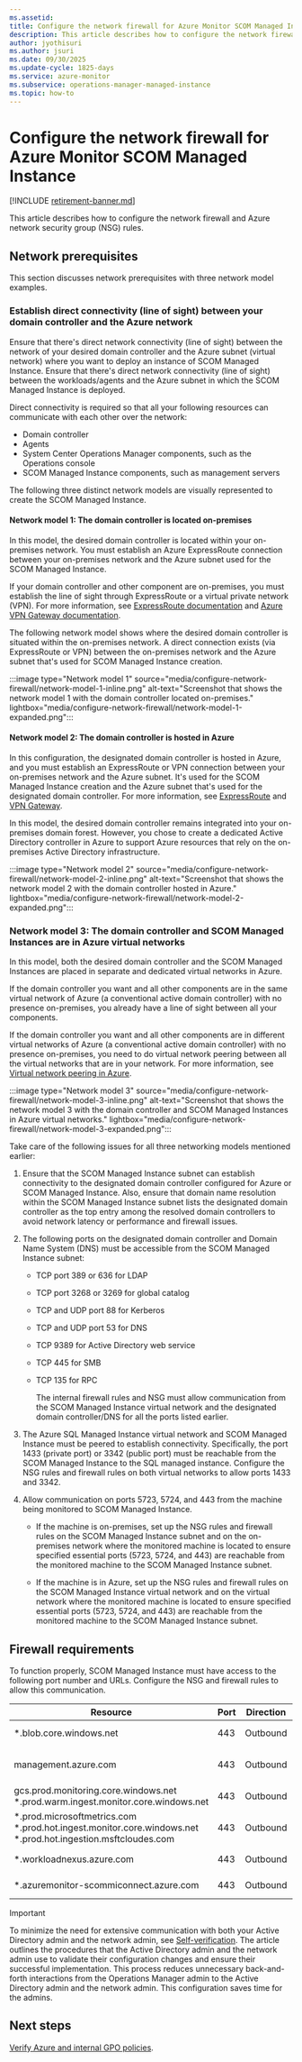 ```yaml
---
ms.assetid: 
title: Configure the network firewall for Azure Monitor SCOM Managed Instance
description: This article describes how to configure the network firewall.
author: jyothisuri
ms.author: jsuri
ms.date: 09/30/2025
ms.update-cycle: 1825-days
ms.service: azure-monitor
ms.subservice: operations-manager-managed-instance
ms.topic: how-to
---
```


# Configure the network firewall for Azure Monitor SCOM Managed Instance

[!INCLUDE [retirement-banner.md](includes/retirement-banner.md)]

This article describes how to configure the network firewall and Azure network security group (NSG) rules.

## Network prerequisites

This section discusses network prerequisites with three network model examples.

### Establish direct connectivity (line of sight) between your domain controller and the Azure network

Ensure that there's direct network connectivity (line of sight) between the network of your desired domain controller and the Azure subnet (virtual network) where you want to deploy an instance of SCOM Managed Instance. Ensure that there's direct network connectivity (line of sight) between the workloads/agents and the Azure subnet in which the SCOM Managed Instance is deployed.

Direct connectivity is required so that all your following resources can communicate with each other over the network:

- Domain controller
- Agents
- System Center Operations Manager components, such as the Operations console
- SCOM Managed Instance components, such as management servers

The following three distinct network models are visually represented to create the SCOM Managed Instance.

#### Network model 1: The domain controller is located on-premises

In this model, the desired domain controller is located within your on-premises network. You must establish an Azure ExpressRoute connection between your on-premises network and the Azure subnet used for the SCOM Managed Instance.

If your domain controller and other component are on-premises, you must establish the line of sight through ExpressRoute or a virtual private network (VPN). For more information, see [ExpressRoute documentation](/azure/expressroute/) and [Azure VPN Gateway documentation](/azure/vpn-gateway/).

The following network model shows where the desired domain controller is situated within the on-premises network. A direct connection exists (via ExpressRoute or VPN) between the on-premises network and the Azure subnet that's used for SCOM Managed Instance creation.

:::image type="Network model 1" source="media/configure-network-firewall/network-model-1-inline.png" alt-text="Screenshot that shows the network model 1 with the domain controller located on-premises." lightbox="media/configure-network-firewall/network-model-1-expanded.png":::

#### Network model 2: The domain controller is hosted in Azure

In this configuration, the designated domain controller is hosted in Azure, and you must establish an ExpressRoute or VPN connection between your on-premises network and the Azure subnet. It's used for the SCOM Managed Instance creation and the Azure subnet that's used for the designated domain controller. For more information, see [ExpressRoute](/azure/expressroute/) and [VPN Gateway](/azure/vpn-gateway/).

In this model, the desired domain controller remains integrated into your on-premises domain forest. However, you chose to create a dedicated Active Directory controller in Azure to support Azure resources that rely on the on-premises Active Directory infrastructure.

:::image type="Network model 2" source="media/configure-network-firewall/network-model-2-inline.png" alt-text="Screenshot that shows the network model 2 with the domain controller hosted in Azure." lightbox="media/configure-network-firewall/network-model-2-expanded.png":::

### Network model 3: The domain controller and SCOM Managed Instances are in Azure virtual networks

In this model, both the desired domain controller and the SCOM Managed Instances are placed in separate and dedicated virtual networks in Azure.

If the domain controller you want and all other components are in the same virtual network of Azure (a conventional active domain controller) with no presence on-premises, you already have a line of sight between all your components.

If the domain controller you want and all other components are in different virtual networks of Azure (a conventional active domain controller) with no presence on-premises, you need to do virtual network peering between all the virtual networks that are in your network. For more information, see [Virtual network peering in Azure](/azure/virtual-network/virtual-network-peering-overview).

:::image type="Network model 3" source="media/configure-network-firewall/network-model-3-inline.png" alt-text="Screenshot that shows the network model 3 with the domain controller and SCOM Managed Instances in Azure virtual networks." lightbox="media/configure-network-firewall/network-model-3-expanded.png":::

Take care of the following issues for all three networking models mentioned earlier:

1. Ensure that the SCOM Managed Instance subnet can establish connectivity to the designated domain controller configured for Azure or SCOM Managed Instance. Also, ensure that domain name resolution within the SCOM Managed Instance subnet lists the designated domain controller as the top entry among the resolved domain controllers to avoid network latency or performance and firewall issues.

1. The following ports on the designated domain controller and Domain Name System (DNS) must be accessible from the SCOM Managed Instance subnet:
     - TCP port 389 or 636 for LDAP
     - TCP port 3268 or 3269 for global catalog
     - TCP and UDP port 88 for Kerberos
     - TCP and UDP port 53 for DNS
     - TCP 9389 for Active Directory web service
     - TCP 445 for SMB
     - TCP 135 for RPC

       The internal firewall rules and NSG must allow communication from the SCOM Managed Instance virtual network and the designated domain controller/DNS for all the ports listed earlier.

1. The Azure SQL Managed Instance virtual network and SCOM Managed Instance must be peered to establish connectivity. Specifically, the port 1433 (private port) or 3342 (public port) must be reachable from the SCOM Managed Instance to the SQL managed instance. Configure the NSG rules and firewall rules on both virtual networks to allow ports 1433 and 3342.

1. Allow communication on ports 5723, 5724, and 443 from the machine being monitored to SCOM Managed Instance.

      - If the machine is on-premises, set up the NSG rules and firewall rules on the SCOM Managed Instance subnet and on the on-premises network where the monitored machine is located to ensure specified essential ports (5723, 5724, and 443) are reachable from the monitored machine to the SCOM Managed Instance subnet.
      
      - If the machine is in Azure, set up the NSG rules and firewall rules on the SCOM Managed Instance virtual network and on the virtual network where the monitored machine is located to ensure specified essential ports (5723, 5724, and 443) are reachable from the monitored machine to the SCOM Managed Instance subnet.

## Firewall requirements

To function properly, SCOM Managed Instance must have access to the following port number and URLs. Configure the NSG and firewall rules to allow this communication.  

|Resource|Port|Direction|Service Tags|Purpose|
|---|---|---|---|---|
|*.blob.core.windows.net|443|Outbound|Storage|Azure Storage|
|management.azure.com|443|Outbound|AzureResourceManager|Azure Resource Manager|
|gcs.prod.monitoring.core.windows.net <br/> *.prod.warm.ingest.monitor.core.windows.net|443|Outbound|AzureMonitor|SCOM MI Logs|
|*.prod.microsoftmetrics.com <br/> *.prod.hot.ingest.monitor.core.windows.net <br/> *.prod.hot.ingestion.msftcloudes.com|443|Outbound|AzureMonitor|SCOM MI Metrics|
|*.workloadnexus.azure.com|443|Outbound| |Nexus Service|
|*.azuremonitor-scommiconnect.azure.com|443|Outbound| |Bridge Service|

> [!IMPORTANT]
> To minimize the need for extensive communication with both your Active Directory admin and the network admin, see [Self-verification](self-verification-steps.md). The article outlines the procedures that the Active Directory admin and the network admin use to validate their configuration changes and ensure their successful implementation. This process reduces unnecessary back-and-forth interactions from the Operations Manager admin to the Active Directory admin and the network admin. This configuration saves time for the admins.

## Next steps

[Verify Azure and internal GPO policies](verify-azure-internal-group-policy-object-policies.md).
  
